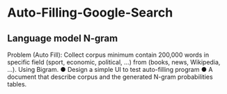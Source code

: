 # Auto-Filling-Google-Search
## Language model N-gram 
Problem (Auto Fill): Collect corpus minimum contain 200,000 words in specific field (sport, economic, political, …) from (books, news, Wikipedia, ...). Using Bigram.
● Design a simple UI to test auto-filling program 
● A document that describe  corpus and the generated N-gram probabilities tables.
